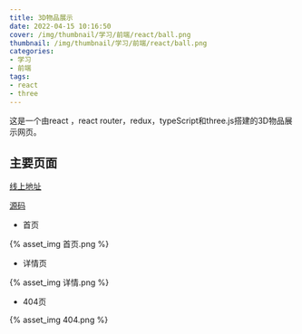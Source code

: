 ```yaml
---
title: 3D物品展示
date: 2022-04-15 10:16:50
cover: /img/thumbnail/学习/前端/react/ball.png
thumbnail: /img/thumbnail/学习/前端/react/ball.png
categories: 
- 学习
- 前端
tags: 
- react
- three
---
```


这是一个由react ，react router，redux，typeScript和three.js搭建的3D物品展示网页。

## 主要页面

<!-- more -->

[线上地址](http://www.zhouhongbin.work:8030/)

[源码](https://github.com/qianduanzhou/three-shopping-mall)

- 首页

{% asset_img 首页.png %}

- 详情页

{% asset_img 详情.png %}

- 404页

{% asset_img 404.png %}
